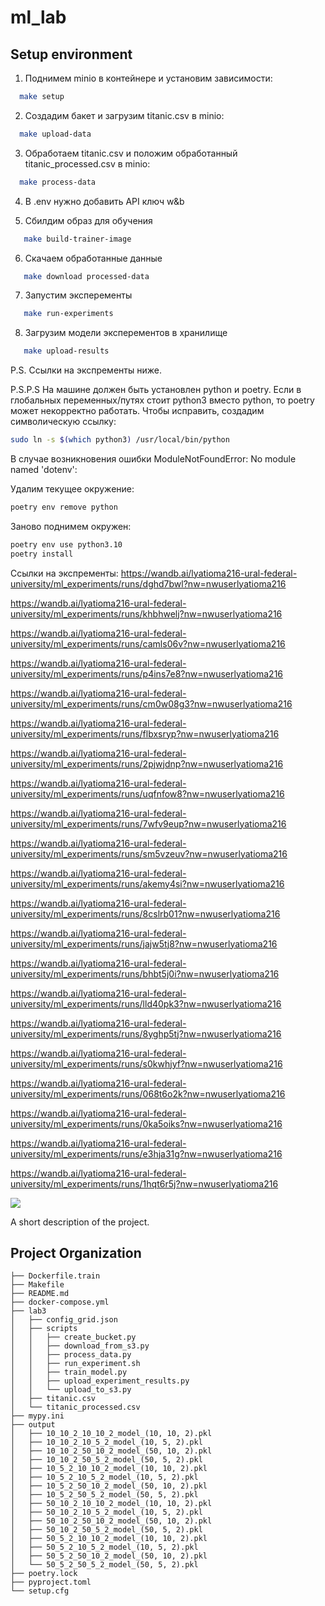 # ml_lab

## Setup environment

1. Поднимем minio в контейнере и установим зависимости:
 ```bash
   make setup
   ```

2. Создадим бакет и загрузим titanic.csv в minio:
 ```bash
   make upload-data
   ```

3. Обработаем titanic.csv и положим обработанный titanic_processed.csv в minio:
 ```bash
   make process-data
   ```

4. В .env нужно добавить API ключ w&b

5. Сбилдим образ для обучения 
```bash
   make build-trainer-image
```

6. Скачаем обработанные данные
```bash 
   make download processed-data
```

7. Запустим эксперементы 
```bash
   make run-experiments
```

8. Загрузим модели эксперементов в хранилище 
```bash
   make upload-results
```
P.S. Ссылки на экспременты ниже.

P.S.P.S На машине должен быть установлен python и poetry. Если в глобальных переменных/путях стоит python3 вместо python, то poetry может некорректно работать. Чтобы исправить, создадим символическую ссылку:
   ```bash
   sudo ln -s $(which python3) /usr/local/bin/python
   ```

В случае возникновения ошибки ModuleNotFoundError: No module named 'dotenv': 

Удалим текущее окружение:
   ```bash 
   poetry env remove python
   ```

Заново поднимем окружен: 
   ```bash
   poetry env use python3.10
   poetry install
   ```

Ссылки на экспременты: 
https://wandb.ai/lyatioma216-ural-federal-university/ml_experiments/runs/dghd7bwl?nw=nwuserlyatioma216

https://wandb.ai/lyatioma216-ural-federal-university/ml_experiments/runs/khbhwelj?nw=nwuserlyatioma216

https://wandb.ai/lyatioma216-ural-federal-university/ml_experiments/runs/camls06v?nw=nwuserlyatioma216

https://wandb.ai/lyatioma216-ural-federal-university/ml_experiments/runs/p4ins7e8?nw=nwuserlyatioma216

https://wandb.ai/lyatioma216-ural-federal-university/ml_experiments/runs/cm0w08g3?nw=nwuserlyatioma216

https://wandb.ai/lyatioma216-ural-federal-university/ml_experiments/runs/flbxsryp?nw=nwuserlyatioma216

https://wandb.ai/lyatioma216-ural-federal-university/ml_experiments/runs/2pjwjdnp?nw=nwuserlyatioma216

https://wandb.ai/lyatioma216-ural-federal-university/ml_experiments/runs/uqfnfow8?nw=nwuserlyatioma216

https://wandb.ai/lyatioma216-ural-federal-university/ml_experiments/runs/7wfv9eup?nw=nwuserlyatioma216

https://wandb.ai/lyatioma216-ural-federal-university/ml_experiments/runs/sm5vzeuv?nw=nwuserlyatioma216

https://wandb.ai/lyatioma216-ural-federal-university/ml_experiments/runs/akemy4si?nw=nwuserlyatioma216

https://wandb.ai/lyatioma216-ural-federal-university/ml_experiments/runs/8cslrb01?nw=nwuserlyatioma216

https://wandb.ai/lyatioma216-ural-federal-university/ml_experiments/runs/jajw5tj8?nw=nwuserlyatioma216

https://wandb.ai/lyatioma216-ural-federal-university/ml_experiments/runs/bhbt5j0i?nw=nwuserlyatioma216

https://wandb.ai/lyatioma216-ural-federal-university/ml_experiments/runs/lld40pk3?nw=nwuserlyatioma216

https://wandb.ai/lyatioma216-ural-federal-university/ml_experiments/runs/8yghp5tj?nw=nwuserlyatioma216

https://wandb.ai/lyatioma216-ural-federal-university/ml_experiments/runs/s0kwhjyf?nw=nwuserlyatioma216

https://wandb.ai/lyatioma216-ural-federal-university/ml_experiments/runs/068t6o2k?nw=nwuserlyatioma216

https://wandb.ai/lyatioma216-ural-federal-university/ml_experiments/runs/0ka5oiks?nw=nwuserlyatioma216

https://wandb.ai/lyatioma216-ural-federal-university/ml_experiments/runs/e3hja31g?nw=nwuserlyatioma216

https://wandb.ai/lyatioma216-ural-federal-university/ml_experiments/runs/1hqt6r5j?nw=nwuserlyatioma216

<a target="_blank" href="https://cookiecutter-data-science.drivendata.org/">
    <img src="https://img.shields.io/badge/CCDS-Project%20template-328F97?logo=cookiecutter" />
</a>

A short description of the project.

## Project Organization

```
├── Dockerfile.train
├── Makefile
├── README.md
├── docker-compose.yml
├── lab3
│   ├── config_grid.json
│   ├── scripts
│   │   ├── create_bucket.py
│   │   ├── download_from_s3.py
│   │   ├── process_data.py
│   │   ├── run_experiment.sh
│   │   ├── train_model.py
│   │   ├── upload_experiment_results.py
│   │   └── upload_to_s3.py
│   ├── titanic.csv
│   └── titanic_processed.csv
├── mypy.ini
├── output
│   ├── 10_10_2_10_10_2_model_(10, 10, 2).pkl
│   ├── 10_10_2_10_5_2_model_(10, 5, 2).pkl
│   ├── 10_10_2_50_10_2_model_(50, 10, 2).pkl
│   ├── 10_10_2_50_5_2_model_(50, 5, 2).pkl
│   ├── 10_5_2_10_10_2_model_(10, 10, 2).pkl
│   ├── 10_5_2_10_5_2_model_(10, 5, 2).pkl
│   ├── 10_5_2_50_10_2_model_(50, 10, 2).pkl
│   ├── 10_5_2_50_5_2_model_(50, 5, 2).pkl
│   ├── 50_10_2_10_10_2_model_(10, 10, 2).pkl
│   ├── 50_10_2_10_5_2_model_(10, 5, 2).pkl
│   ├── 50_10_2_50_10_2_model_(50, 10, 2).pkl
│   ├── 50_10_2_50_5_2_model_(50, 5, 2).pkl
│   ├── 50_5_2_10_10_2_model_(10, 10, 2).pkl
│   ├── 50_5_2_10_5_2_model_(10, 5, 2).pkl
│   ├── 50_5_2_50_10_2_model_(50, 10, 2).pkl
│   └── 50_5_2_50_5_2_model_(50, 5, 2).pkl
├── poetry.lock
├── pyproject.toml
└── setup.cfg
```
